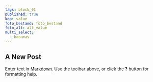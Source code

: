 ```yaml
---
tags: block_01
published: true
kop: value
foto_bestand: foto_bestand
foto_alt: alt_value
multi_select:
  - bananas
---
```

## A New Post

Enter text in [Markdown](http://daringfireball.net/projects/markdown/). Use the toolbar above, or click the **?** button for formatting help.
